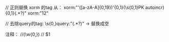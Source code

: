 // 正则替换 xorm 的tag  从：
xorm:"'([a-zA-A]{0,19})\'{0,1}(\s{0,1}PK autoincr){0,1}(.*?)\"
xorm:"$1$2"


// 去除query的tag: 
\s{0,}query:"(.*?)"
 -> 替换成空

 注释：
 //(\w{0,})
 // $1
